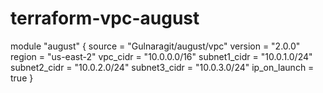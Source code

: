 # terraform-vpc-august

module "august" {
  source  = "Gulnaragit/august/vpc"
  version = "2.0.0"
  region = "us-east-2"
  vpc_cidr = "10.0.0.0/16"
  subnet1_cidr = "10.0.1.0/24"
  subnet2_cidr = "10.0.2.0/24"
  subnet3_cidr = "10.0.3.0/24"
  ip_on_launch = true
}
